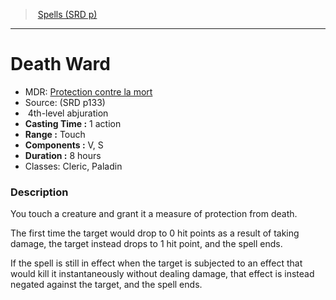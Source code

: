 ﻿---
!SpellItem
Family: SpellVO
Level: 4
Type: abjuration
CastingTime: 1 action
Range: Touch
Components: V, S
Duration: 8 hours
Classes: Cleric, Paladin
Id: spells_vo.md#death-ward
ParentLink: spells_vo.md#spells-srd-p
Name: Death Ward
ParentName: Spells (SRD p)
NameLevel: 1
AltName: '[Protection contre la mort](hd_spells_protection_contre_la_mort.md)'
Source: (SRD p133)
Attributes: {}
---
> [Spells (SRD p)](srd_spells.md)

---

# Death Ward

- MDR: [Protection contre la mort](hd_spells_protection_contre_la_mort.md)
- Source: (SRD p133)
-  4th-level abjuration
- **Casting Time :** 1 action
- **Range :** Touch
- **Components :** V, S
- **Duration :** 8 hours
- Classes: Cleric, Paladin

### Description

You touch a creature and grant it a measure of protection from death.

The first time the target would drop to 0 hit points as a result of taking damage, the target instead drops to 1 hit point, and the spell ends.

If the spell is still in effect when the target is subjected to an effect that would kill it instantaneously without dealing damage, that effect is instead negated against the target, and the spell ends.

